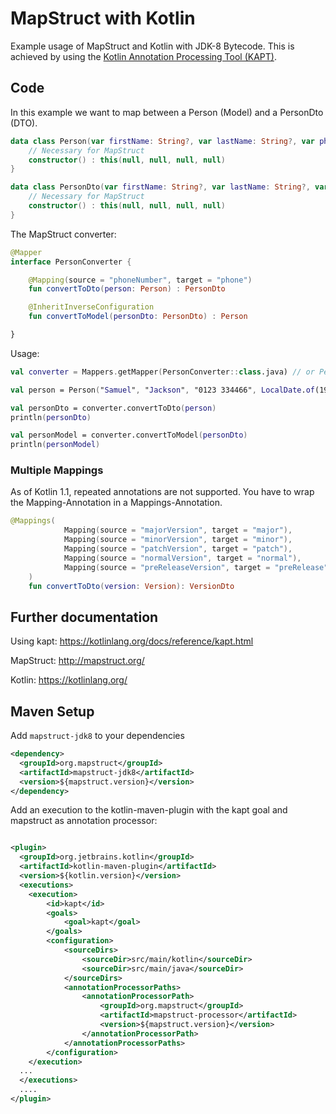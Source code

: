 # MapStruct with Kotlin

Example usage of MapStruct and Kotlin with JDK-8 Bytecode. This is achieved by using the [Kotlin Annotation Processing Tool (KAPT)](https://kotlinlang.org/docs/reference/kapt.html).

## Code

In this example we want to map between a Person (Model) and a PersonDto (DTO).

```kotlin
data class Person(var firstName: String?, var lastName: String?, var phoneNumber: String?, var birthdate: LocalDate?) {
    // Necessary for MapStruct
    constructor() : this(null, null, null, null)
}
```

```kotlin
data class PersonDto(var firstName: String?, var lastName: String?, var phone: String?, var birthdate: LocalDate?) {
    // Necessary for MapStruct
    constructor() : this(null, null, null, null)
}
```

The MapStruct converter:

```kotlin
@Mapper
interface PersonConverter {

    @Mapping(source = "phoneNumber", target = "phone")
    fun convertToDto(person: Person) : PersonDto

    @InheritInverseConfiguration
    fun convertToModel(personDto: PersonDto) : Person

}
```

Usage:

```kotlin
val converter = Mappers.getMapper(PersonConverter::class.java) // or PersonConverterImpl()

val person = Person("Samuel", "Jackson", "0123 334466", LocalDate.of(1948, 12, 21))

val personDto = converter.convertToDto(person)
println(personDto)

val personModel = converter.convertToModel(personDto)
println(personModel)
```

### Multiple Mappings

As of Kotlin 1.1, repeated annotations are not supported. You have to wrap the Mapping-Annotation in a Mappings-Annotation.

```kotlin
@Mappings(
            Mapping(source = "majorVersion", target = "major"),
            Mapping(source = "minorVersion", target = "minor"),
            Mapping(source = "patchVersion", target = "patch"),
            Mapping(source = "normalVersion", target = "normal"),
            Mapping(source = "preReleaseVersion", target = "preRelease")
    )
    fun convertToDto(version: Version): VersionDto
```

## Further documentation

Using kapt: https://kotlinlang.org/docs/reference/kapt.html

MapStruct: http://mapstruct.org/

Kotlin: https://kotlinlang.org/ 

## Maven Setup

Add `mapstruct-jdk8` to your dependencies

```xml
<dependency>
  <groupId>org.mapstruct</groupId>
  <artifactId>mapstruct-jdk8</artifactId>
  <version>${mapstruct.version}</version>
</dependency>
```

Add an execution to the kotlin-maven-plugin with the kapt goal and mapstruct as annotation processor:

```xml

<plugin>
  <groupId>org.jetbrains.kotlin</groupId>
  <artifactId>kotlin-maven-plugin</artifactId>
  <version>${kotlin.version}</version>
  <executions>
    <execution>
        <id>kapt</id>
        <goals>
            <goal>kapt</goal>
        </goals>
        <configuration>
            <sourceDirs>
                <sourceDir>src/main/kotlin</sourceDir>
                <sourceDir>src/main/java</sourceDir>
            </sourceDirs>
            <annotationProcessorPaths>
                <annotationProcessorPath>
                    <groupId>org.mapstruct</groupId>
                    <artifactId>mapstruct-processor</artifactId>
                    <version>${mapstruct.version}</version>
                </annotationProcessorPath>
            </annotationProcessorPaths>
        </configuration>
    </execution>
  ...
  </executions>
  ....
</plugin>
```
